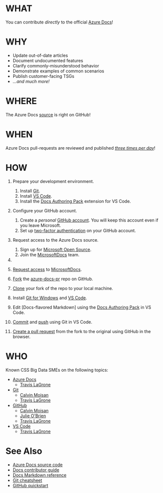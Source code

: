 <!--region Link Reference Definitions-->

[Azure Docs]: <https://docs.microsoft.com/azure>
[azure-docs]: <https://github.com/MicrosoftDocs/azure-docs>
[azure-docs-pr]: <https://github.com/MicrosoftDocs/azure-docs-pr>
[CommonMark]: <https://commonmark.org>
[Databricks Docs]: <https://docs.databricks.com>
[databricks-pr]: <https://github.com/MicrosoftDocs/databricks-pr>
[Docs Authoring Pack]: <https://docs.microsoft.com/en-us/contribute/how-to-write-docs-auth-pack>
[Docs contributor guide]: <https://docs.microsoft.com/contribute>
[Docs Markdown]: <https://docs.microsoft.com/en-us/contribute/markdown-reference>
[Docs publishing schedule]: <https://review.docs.microsoft.com/en-us/help/contribute/publishing-schedules#publishing-schedule---azure-docs-pr>
[Docs pull-request review schedule]: <https://review.docs.microsoft.com/en-us/help/contribute/publishing-schedules#pull-request-review-schedule>
[Docs schedules]: <https://review.docs.microsoft.com/en-us/help/contribute/publishing-schedules> "Docs pull-request review and publishing schedules"
[Git]: <https://git-scm.com>
[Git Docs]: <https://git-scm.com/doc>
[Git for Windows]: <https://git-scm.com/download/win>
[GitHub]: <https://github.com>
[GitHub Docs]: <https://help.github.com>
[GitHub Markdown]: <https://help.github.com/en/github/writing-on-github/basic-writing-and-formatting-syntax>
[MarkDig]: <https://github.com/lunet-io/markdig#markdig---->
[Markdown]: <https://guides.github.com/features/mastering-markdown>
[Microsoft GitHub]: <https://repos.opensource.microsoft.com>
[Microsoft Open Source]: <https://opensource.microsoft.com>
[MicrosoftDocs]: <https://github.com/MicrosoftDocs>
[VS Code]: <https://code.visualstudio.com>
[VS Code Docs]: <https://code.visualstudio.com/docs>

<!--endregion-->

# WHAT

You can contribute _directly_ to the official [Azure Docs]!

# WHY

- Update out-of-date articles
- Document undocumented features
- Clarify commonly-misunderstood behavior
- Demonstrate examples of common scenarios
- Publish customer-facing TSGs
- _...and much more!_

# WHERE

The Azure Docs [source][azure-docs-pr] is right on GitHub!

# WHEN

Azure Docs pull-requests are reviewed and published _[three times per day][Docs schedules]_!

# HOW

1. Prepare your development environment.
   1. Install [Git](https://git-scm.com/download).
   1. Install [VS Code].
   1. Install the [Docs Authoring Pack] extension for VS Code.
1. Configure your GitHub account.
   1. Create a _personal_ [GitHub account](https://docs.microsoft.com/en-us/contribute/get-started-setup-github). You will keep this account even if you leave Microsoft.
   1. Set up [two-factor authentication](https://help.github.com/en/github/authenticating-to-github/configuring-two-factor-authentication) on your GitHub account.
1. Request access to the Azure Docs source.
   1. Sign up for [Microsoft Open Source](https://repos.opensource.microsoft.com).
   1. Join the [MicrosoftDocs](https://repos.opensource.microsoft.com/MicrosoftDocs) team.
1. 

1. [Request access](https://repos.opensource.microsoft.com/) to [MicrosoftDocs].
1. [Fork](https://guides.github.com/activities/forking/) the [azure-docs-pr] repo on GitHub.
1. [Clone](https://code.visualstudio.com/docs/editor/versioncontrol#_cloning-a-repository) your fork of the repo to your local machine.
1. Install [Git for Windows] and [VS Code].
1. Edit [Docs-flavored Markdown] using the [Docs Authoring Pack] in VS Code.
1. [Commit](https://code.visualstudio.com/docs/editor/versioncontrol#_commit) and [push](https://code.visualstudio.com/docs/editor/versioncontrol#_remotes) using Git in VS Code.
1. [Create a pull request](https://help.github.com/en/github/collaborating-with-issues-and-pull-requests/creating-a-pull-request) from the fork to the original using GitHub in the browser.

# WHO

Known CSS Big Data SMEs on the following topics:

[Calvin Moisan]: <https://who/is/camoisan>
[Julie O'Brien]: <https://who/is/juobrie>
[Travis LaGrone]: <https://who/is/trlagron>

- [Azure Docs][Docs contributor guide]
  - [Travis LaGrone]
- [Git][Git Docs]
  - [Calvin Moisan]
  - [Travis LaGrone]
- [GitHub][GitHub Docs]
  - [Calvin Moisan]
  - [Julie O'Brien]
  - [Travis LaGrone]
- [VS Code]
  - [Travis LaGrone]

# See Also

- [Azure Docs source code][azure-docs-pr]
- [Docs contributor guide]
- [Docs Markdown reference][Docs Markdown]
- [Git cheatsheet](https://github.github.com/training-kit/downloads/github-git-cheat-sheet)
- [GitHub quickstart](https://help.github.com/en/github/getting-started-with-github/quickstart)
